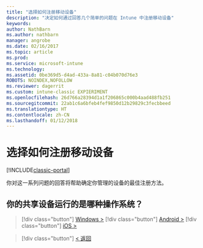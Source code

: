 ```yaml
---
title: "选择如何注册移动设备"
description: "决定如何通过回答几个简单的问题在 Intune 中注册移动设备"
keywords: 
author: NathBarn
ms.author: nathbarn
manager: angrobe
ms.date: 02/16/2017
ms.topic: article
ms.prod: 
ms.service: microsoft-intune
ms.technology: 
ms.assetid: 0be369d5-d4ad-433a-8a81-c04b070d76e3
ROBOTS: NOINDEX,NOFOLLOW
ms.reviewer: dagerrit
ms.custom: intune-classic EXPIERIMENT
ms.openlocfilehash: 26d766a28394d1a1f206865c000b4aad488fb251
ms.sourcegitcommit: 22ab1c6a6bfeb4fef9850d12b29829c3fecbbeed
ms.translationtype: HT
ms.contentlocale: zh-CN
ms.lasthandoff: 01/12/2018
---
```

# <a name="choose-how-to-enroll-mobile-devices"></a>选择如何注册移动设备

[!INCLUDE[classic-portal](../includes/classic-portal.md)]

你对这一系列问题的回答将帮助确定你管理的设备的最佳注册方法。

## <a name="what-operating-system-are-your-shared-devices-running"></a>**你的共享设备运行的是哪种操作系统？**

> [!div class="button"]
[Windows >](/intune-classic/deploy-use/enroll-corporate-owned-devices-with-the-device-enrollment-manager-in-microsoft-intune)
> [!div class="button"]
[Android >](/intune-classic/deploy-use/enroll-corporate-owned-devices-with-the-device-enrollment-manager-in-microsoft-intune)
> [!div class="button"]
[iOS >](choose-how-to-enroll-devices5.md)

> [!div class="button"]
[< 返回](choose-how-to-enroll-devices3.md)
